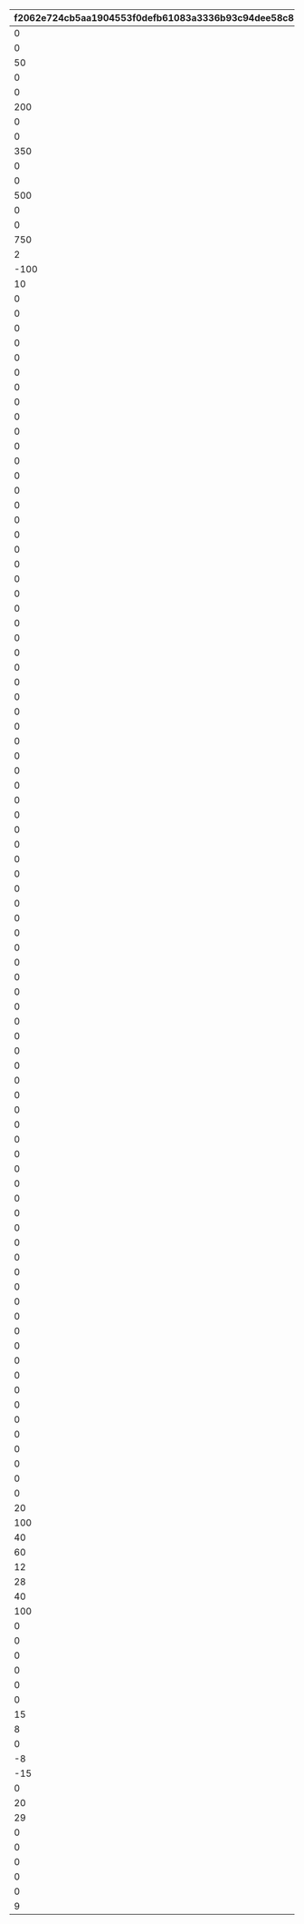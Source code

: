 |f2062e724cb5aa1904553f0defb61083a3336b93c94dee58c811559a397cd64a|b70f30520e8c5240648edcaf113f18732f5b385ed1ab80195c879654615488e1|41137c78c23abab52886b8efd65b68b57bec00799653d2aa88d85637d22dd5c4|8cd22972da8ac4bd9674c3292806f05c3520c6ab5ff23f677e67d5f6970652b5|0b075b87ae92609f550c12a6584db75bd91e3b08813724a1e092891168b38515|2b6fb0294c714bfa1919f5f10ed32333f57b6c16c2e85c0016f17b371f5a03f4|dd863b23925f79000a50a0b50aba583fb629cc0138a616cbc4762011e07fabc3|4a371e500a9f2511f87a838b2f583a5d907d5287500018a61aec1ad61e20fda1|3086f4696fabdff767f8cf7be2600da5dc813d3c4694bfdd2491b7cb55122f3b|
| --- | --- | --- | --- | --- | --- | --- | --- | --- |
|0|1101001|0|21|0|0|1101002|600|0|
|0|1101002|600|22|0|0|1101003|2400|0|
|50|1101003|-1500|20|0|0|1|1|0|
|0|1101011|0|21|0|0|1101012|900|0|
|0|1101012|700|22|0|0|1101013|2100|0|
|200|1101013|-1500|20|0|0|1|1|0|
|0|1101021|0|21|0|0|1101022|400|0|
|0|1101022|500|22|0|0|1101023|2000|0|
|350|1101023|-1500|20|0|0|1|1|0|
|0|1101031|0|21|0|0|1101032|1000|0|
|0|1101032|900|22|0|0|1101033|1800|0|
|500|1101033|-1500|20|0|0|1|1|0|
|0|1101041|0|21|0|0|1101042|500|0|
|0|1101042|800|22|0|0|1101043|1600|0|
|750|1101043|-1500|20|0|0|1|1|0|
|2|1101101|2|1|0|2|25|1|0|
|-100|1102001|-2000|20|0|0|1|1|0|
|10|1102101|2|1|0|2|20|1|0|
|0|1102102|0|10|0|2|200000|2|0|
|0|1103001|0|21|0|0|1103002|500|0|
|0|1103002|0|3|0|2|1000|0|0|
|0|1202001|3000|2|0|2|-15|3|0|
|0|1204001|30000|2|0|1|15|3|0|
|0|1205001|30000|2|0|1|10|3|0|
|0|1206001|30000|2|0|1|10|3|0|
|0|1207001|30000|2|0|1|10|3|0|
|0|1208001|3000|2|0|1|15|2|0|
|0|1209001|3000|2|0|1|25|1|0|
|0|1210001|3000|2|0|1|10|2|0|
|0|1210002|0|21|0|0|1210003|3000|0|
|0|1210003|30000|2|0|1|15|1|0|
|0|1211001|3000|2|0|1|-10|2|0|
|0|1211002|0|21|0|0|1211003|3000|0|
|0|1211003|30000|2|0|2|-15|1|0|
|0|1213001|30000|2|0|2|-10|1|0|
|0|1213002|30000|2|0|2|-10|2|0|
|0|1214001|1500|2|0|2|-25|3|0|
|0|1216001|3000|2|0|2|-20|3|0|
|0|1218001|30000|2|0|1|20|3|0|
|0|1219001|30000|2|0|1|15|3|0|
|0|1220001|30000|2|0|1|15|3|0|
|0|1221001|30000|2|0|1|15|3|0|
|0|1222001|3000|2|0|1|20|2|0|
|0|1223001|3000|2|0|1|30|1|0|
|0|1224001|3000|2|0|1|15|2|0|
|0|1224002|0|21|0|0|1224003|3000|0|
|0|1224003|30000|2|0|1|20|1|0|
|0|1225001|3000|2|0|1|-10|2|0|
|0|1225002|0|21|0|0|1225003|3000|0|
|0|1225003|30000|2|0|2|-20|1|0|
|0|1227001|30000|2|0|2|-15|1|0|
|0|1227002|30000|2|0|2|-15|2|0|
|0|1228001|1500|2|0|2|-35|3|0|
|0|1229001|30000|2|0|1|20|3|0|
|0|1230001|3000|2|0|1|20|2|0|
|0|1230002|0|21|0|0|1230003|3000|0|
|0|1230003|30000|2|0|1|50|1|0|
|0|1232001|3000|2|0|2|-25|3|0|
|0|1234001|30000|2|0|1|25|3|0|
|0|1235001|30000|2|0|1|20|3|0|
|0|1236001|30000|2|0|1|20|3|0|
|0|1237001|30000|2|0|1|20|3|0|
|0|1238001|3000|2|0|1|25|2|0|
|0|1239001|3000|2|0|1|35|1|0|
|0|1240001|3000|2|0|1|20|2|0|
|0|1240002|0|21|0|0|1240003|3000|0|
|0|1240003|30000|2|0|1|25|1|0|
|0|1241001|3000|2|0|1|-10|2|0|
|0|1241002|0|21|0|0|1241003|3000|0|
|0|1241003|30000|2|0|2|-25|1|0|
|0|1242001|30000|2|0|2|-20|1|0|
|0|1242002|30000|2|0|2|-20|2|0|
|0|1244001|1500|2|0|2|-75|3|0|
|0|1246001|30000|2|0|1|20|3|0|
|0|1247001|30000|2|0|1|30|3|0|
|0|1247002|0|21|0|0|1247003|3000|0|
|0|1247003|3000|2|0|1|25|1|0|
|0|1248001|3000|2|0|1|75|1|0|
|0|1249001|1500|2|0|2|-90|3|0|
|0|2101001|30000|2|0|1|10|2|0|
|0|2102001|30000|2|0|1|10|2|0|
|0|2103001|3000|2|0|2|-15|2|0|
|0|2103002|3000|2|0|2|-15|3|0|
|0|2105001|3000|2|0|2|-25|3|0|
|0|2107001|30000|2|0|1|25|3|0|
|0|2108001|30000|2|0|1|10|3|0|
|0|2109001|30000|2|0|1|10|3|0|
|0|2110001|30000|2|0|1|10|3|0|
|0|2111001|3000|2|0|1|15|2|0|
|0|2112001|3000|2|0|1|25|1|0|
|0|2113001|3000|2|0|1|10|2|0|
|0|2113002|0|21|0|0|2113003|3000|0|
|0|2113003|30000|2|0|1|25|1|0|
|0|2114001|3000|2|0|1|-10|2|0|
|0|2114002|0|21|0|1|2114003|3000|0|
|0|2114003|30000|2|0|2|-25|1|0|
|0|2116001|30000|2|0|2|-10|1|0|
|0|2116002|30000|2|0|2|-10|2|0|
|0|2117001|1500|2|0|2|-50|3|0|
|0|3301001|0|21|0|0|3301002|300|0|
|20|3301002|30|20|0|0|1|2|0|
|100|3301101|1|1|0|2|0|1|0|
|40|3302001|1|1|0|2|0|1|0|
|60|3302002|1|1|0|2|0|1|0|
|12|3303001|1|1|0|2|0|1|0|
|28|3303002|1|1|0|2|0|1|0|
|40|3304001|1|1|0|2|0|1|0|
|100|3304002|1|1|0|2|0|1|0|
|0|3305001|0|21|0|0|3305011|200|0|
|0|3305002|0|21|0|0|3305012|200|0|
|0|3305003|0|21|0|0|3305013|200|0|
|0|3305004|0|21|0|0|3305014|200|0|
|0|3305005|0|21|0|0|3305015|200|0|
|0|3305006|0|21|0|0|3305016|200|0|
|15|3305011|26|20|30|0|1|2|0|
|8|3305012|29|20|15|0|1|2|0|
|0|3305013|30|20|0|0|1|2|0|
|-8|3305014|29|20|-15|0|1|2|0|
|-15|3305015|26|20|-30|0|1|2|0|
|0|3305016|180|10|0|1|30000|1|0|
|20|3305101|1|1|0|2|0|1|0|
|29|3402001|274|20|0|0|1|2|0|
|0|3402101|0|11|0|3|500000|2000|0|
|0|3403001|0|21|0|0|3403002|200|0|
|0|3403002|0|10|0|1|200000|1|0|
|0|4001001|0|4|0|3|0|0|0|
|0|4001002|0|1|0|3|99999|0|0|
|9|4002001|9|1|9|3|99999|9|9|